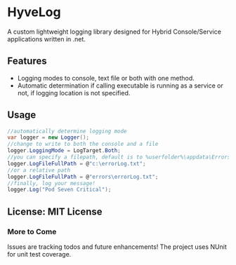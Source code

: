 # HyveLog #

A custom lightweight logging library designed for Hybrid Console/Service applications written in .net.

## Features
* Logging modes to console, text file or both with one method.
* Automatic determination if calling executable is running as a service or not, if logging location is not specified.

## Usage
```csharp
//automatically determine logging mode
var logger = new Logger();
//change to write to both the console and a file
logger.LoggingMode = LogTarget.Both;
//you can specify a filepath, default is to %userfolder%\appdata\Errors\errorlog.txt
logger.LogFileFullPath = @"c:\errorLog.txt";
//or a relative path
logger.LogFileFullPath = @"errors\errorLog.txt";
//finally, log your message!
logger.Log("Pod Seven Critical");
```
## License: MIT License

### More to Come
Issues are tracking todos and future enhancements! The project uses NUnit for unit test coverage.

